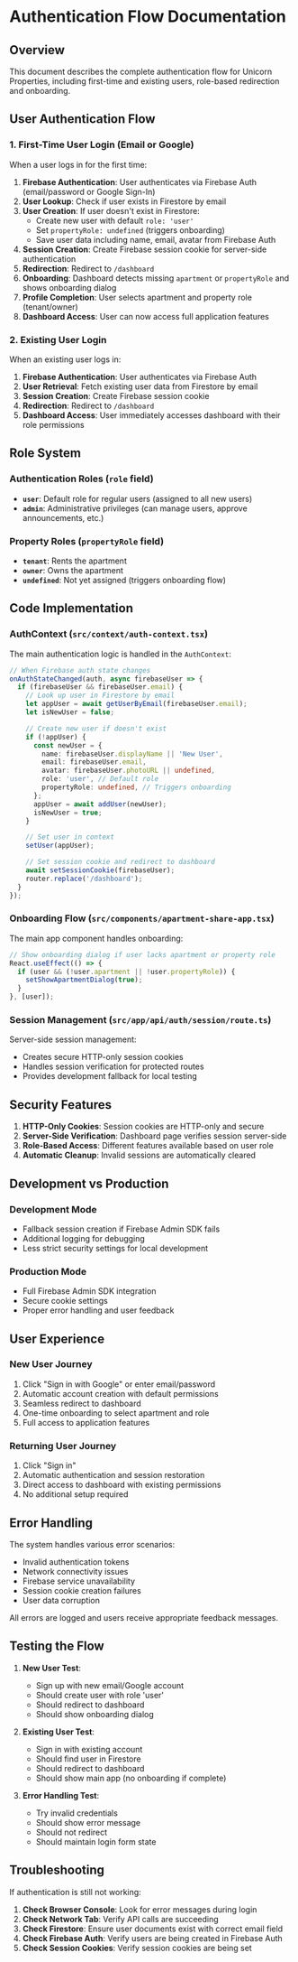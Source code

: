 # Authentication Flow Documentation

## Overview

This document describes the complete authentication flow for Unicorn Properties, including first-time and existing users, role-based redirection and onboarding.

## User Authentication Flow

### 1. First-Time User Login (Email or Google)

When a user logs in for the first time:

1. **Firebase Authentication**: User authenticates via Firebase Auth (email/password or Google Sign-In)
2. **User Lookup**: Check if user exists in Firestore by email
3. **User Creation**: If user doesn't exist in Firestore:
   - Create new user with default `role: 'user'`
   - Set `propertyRole: undefined` (triggers onboarding)
   - Save user data including name, email, avatar from Firebase Auth
4. **Session Creation**: Create Firebase session cookie for server-side authentication
5. **Redirection**: Redirect to `/dashboard`
6. **Onboarding**: Dashboard detects missing `apartment` or `propertyRole` and shows onboarding dialog
7. **Profile Completion**: User selects apartment and property role (tenant/owner)
8. **Dashboard Access**: User can now access full application features

### 2. Existing User Login

When an existing user logs in:

1. **Firebase Authentication**: User authenticates via Firebase Auth
2. **User Retrieval**: Fetch existing user data from Firestore by email
3. **Session Creation**: Create Firebase session cookie
4. **Redirection**: Redirect to `/dashboard`
5. **Dashboard Access**: User immediately accesses dashboard with their role permissions

## Role System

### Authentication Roles (`role` field)

- **`user`**: Default role for regular users (assigned to all new users)
- **`admin`**: Administrative privileges (can manage users, approve announcements, etc.)

### Property Roles (`propertyRole` field)

- **`tenant`**: Rents the apartment
- **`owner`**: Owns the apartment
- **`undefined`**: Not yet assigned (triggers onboarding flow)

## Code Implementation

### AuthContext (`src/context/auth-context.tsx`)

The main authentication logic is handled in the `AuthContext`:

```typescript
// When Firebase auth state changes
onAuthStateChanged(auth, async firebaseUser => {
  if (firebaseUser && firebaseUser.email) {
    // Look up user in Firestore by email
    let appUser = await getUserByEmail(firebaseUser.email);
    let isNewUser = false;

    // Create new user if doesn't exist
    if (!appUser) {
      const newUser = {
        name: firebaseUser.displayName || 'New User',
        email: firebaseUser.email,
        avatar: firebaseUser.photoURL || undefined,
        role: 'user', // Default role
        propertyRole: undefined, // Triggers onboarding
      };
      appUser = await addUser(newUser);
      isNewUser = true;
    }

    // Set user in context
    setUser(appUser);

    // Set session cookie and redirect to dashboard
    await setSessionCookie(firebaseUser);
    router.replace('/dashboard');
  }
});
```

### Onboarding Flow (`src/components/apartment-share-app.tsx`)

The main app component handles onboarding:

```typescript
// Show onboarding dialog if user lacks apartment or property role
React.useEffect(() => {
  if (user && (!user.apartment || !user.propertyRole)) {
    setShowApartmentDialog(true);
  }
}, [user]);
```

### Session Management (`src/app/api/auth/session/route.ts`)

Server-side session management:

- Creates secure HTTP-only session cookies
- Handles session verification for protected routes
- Provides development fallback for local testing

## Security Features

1. **HTTP-Only Cookies**: Session cookies are HTTP-only and secure
2. **Server-Side Verification**: Dashboard page verifies session server-side
3. **Role-Based Access**: Different features available based on user role
4. **Automatic Cleanup**: Invalid sessions are automatically cleared

## Development vs Production

### Development Mode

- Fallback session creation if Firebase Admin SDK fails
- Additional logging for debugging
- Less strict security settings for local development

### Production Mode

- Full Firebase Admin SDK integration
- Secure cookie settings
- Proper error handling and user feedback

## User Experience

### New User Journey

1. Click "Sign in with Google" or enter email/password
2. Automatic account creation with default permissions
3. Seamless redirect to dashboard
4. One-time onboarding to select apartment and role
5. Full access to application features

### Returning User Journey

1. Click "Sign in"
2. Automatic authentication and session restoration
3. Direct access to dashboard with existing permissions
4. No additional setup required

## Error Handling

The system handles various error scenarios:

- Invalid authentication tokens
- Network connectivity issues
- Firebase service unavailability
- Session cookie creation failures
- User data corruption

All errors are logged and users receive appropriate feedback messages.

## Testing the Flow

1. **New User Test**:
   - Sign up with new email/Google account
   - Should create user with role 'user'
   - Should redirect to dashboard
   - Should show onboarding dialog

2. **Existing User Test**:
   - Sign in with existing account
   - Should find user in Firestore
   - Should redirect to dashboard
   - Should show main app (no onboarding if complete)

3. **Error Handling Test**:
   - Try invalid credentials
   - Should show error message
   - Should not redirect
   - Should maintain login form state

## Troubleshooting

If authentication is still not working:

1. **Check Browser Console**: Look for error messages during login
2. **Check Network Tab**: Verify API calls are succeeding
3. **Check Firestore**: Ensure user documents exist with correct email field
4. **Check Firebase Auth**: Verify users are being created in Firebase Auth
5. **Check Session Cookies**: Verify session cookies are being set
